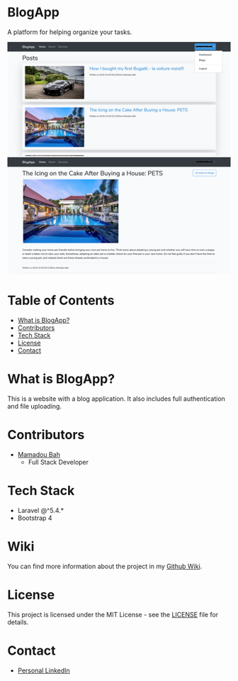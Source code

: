 # BlogApp

A platform for helping organize your tasks.

![TodoList Screenshot](WikiImages/Homepage.png?raw=true)
![TodoList Screenshot](WikiImages/BlogPost.png?raw=true)

# Table of Contents

-   [What is BlogApp?](#what-is-blogapp)
-   [Contributors](#contributors)
-   [Tech Stack](#tech-stack)
-   [License](#license)
-   [Contact](#contact)

# What is BlogApp?

This is a website with a blog application. It also includes full authentication and file uploading.

# Contributors

-   [Mamadou Bah](https://www.linkedin.com/in/mamadou-bah-9962a711b/)
    -   Full Stack Developer

# Tech Stack

-   Laravel @^5.4.\*
-   Bootstrap 4

# Wiki

You can find more information about the project in my [Github Wiki](https://github.com/Mousto097/BlogApp/wiki).

# License

This project is licensed under the MIT License - see the [LICENSE](LICENSE) file for details.

# Contact

-   [Personal LinkedIn](https://www.linkedin.com/in/mamadou-bah-9962a711b/)
